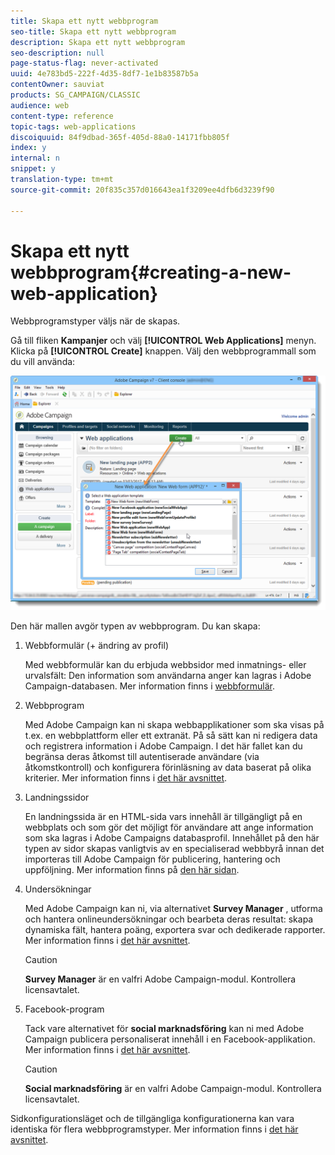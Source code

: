 ```yaml
---
title: Skapa ett nytt webbprogram
seo-title: Skapa ett nytt webbprogram
description: Skapa ett nytt webbprogram
seo-description: null
page-status-flag: never-activated
uuid: 4e783bd5-222f-4d35-8df7-1e1b83587b5a
contentOwner: sauviat
products: SG_CAMPAIGN/CLASSIC
audience: web
content-type: reference
topic-tags: web-applications
discoiquuid: 84f9dbad-365f-405d-88a0-14171fbb805f
index: y
internal: n
snippet: y
translation-type: tm+mt
source-git-commit: 20f835c357d016643ea1f3209ee4dfb6d3239f90

---
```



# Skapa ett nytt webbprogram{#creating-a-new-web-application}

Webbprogramstyper väljs när de skapas.

Gå till fliken **Kampanjer** och välj **[!UICONTROL Web Applications]** menyn. Klicka på **[!UICONTROL Create]** knappen. Välj den webbprogrammall som du vill använda:

![](assets/webapp_create_from_campaign.png)

Den här mallen avgör typen av webbprogram. Du kan skapa:

1. Webbformulär (+ ändring av profil)

   Med webbformulär kan du erbjuda webbsidor med inmatnings- eller urvalsfält: Den information som användarna anger kan lagras i Adobe Campaign-databasen. Mer information finns i [webbformulär](../../web/using/about-web-forms.md).

1. Webbprogram

   Med Adobe Campaign kan ni skapa webbapplikationer som ska visas på t.ex. en webbplattform eller ett extranät. På så sätt kan ni redigera data och registrera information i Adobe Campaign. I det här fallet kan du begränsa deras åtkomst till autentiserade användare (via åtkomstkontroll) och konfigurera förinläsning av data baserat på olika kriterier. Mer information finns i [det här avsnittet](../../web/using/about-web-applications.md).

1. Landningssidor

   En landningssida är en HTML-sida vars innehåll är tillgängligt på en webbplats och som gör det möjligt för användare att ange information som ska lagras i Adobe Campaigns databasprofil. Innehållet på den här typen av sidor skapas vanligtvis av en specialiserad webbbyrå innan det importeras till Adobe Campaign för publicering, hantering och uppföljning. Mer information finns på [den här sidan](../../web/using/creating-a-landing-page.md).

1. Undersökningar

   Med Adobe Campaign kan ni, via alternativet **Survey Manager** , utforma och hantera onlineundersökningar och bearbeta deras resultat: skapa dynamiska fält, hantera poäng, exportera svar och dedikerade rapporter. Mer information finns i [det här avsnittet](../../web/using/about-surveys.md).

   >[!CAUTION]
   >
   >**Survey Manager** är en valfri Adobe Campaign-modul. Kontrollera licensavtalet.

1. Facebook-program

   Tack vare alternativet för **social marknadsföring** kan ni med Adobe Campaign publicera personaliserat innehåll i en Facebook-applikation. Mer information finns i [det här avsnittet](../../social/using/about-social-marketing.md).

   >[!CAUTION]
   >
   >**Social marknadsföring** är en valfri Adobe Campaign-modul. Kontrollera licensavtalet.

Sidkonfigurationsläget och de tillgängliga konfigurationerna kan vara identiska för flera webbprogramstyper. Mer information finns i [det här avsnittet](../../web/using/about-web-forms.md).
